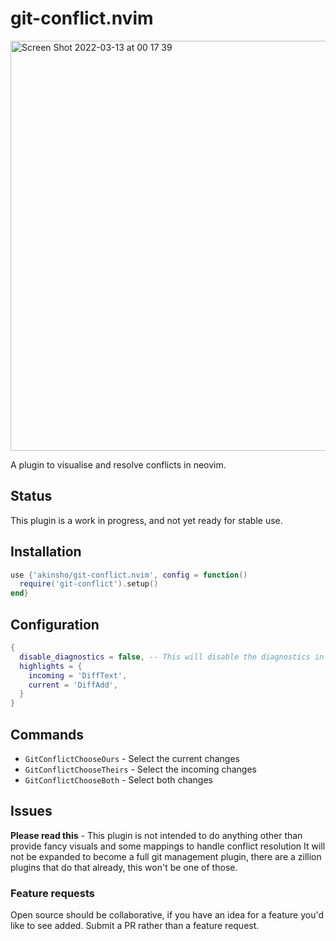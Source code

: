 # git-conflict.nvim

<img width="656" alt="Screen Shot 2022-03-13 at 00 17 39" src="https://user-images.githubusercontent.com/22454918/158039595-63c2922c-0e49-4baa-99bd-3d722ca90a4b.png">

A plugin to visualise and resolve conflicts in neovim.

## Status

This plugin is a work in progress, and not yet ready for stable use.

## Installation

```lua
use {'akinsho/git-conflict.nvim', config = function()
  require('git-conflict').setup()
end}
```

## Configuration

```lua
{
  disable_diagnostics = false, -- This will disable the diagnostics in a buffer whilst it is conflicted
  highlights = {
    incoming = 'DiffText',
    current = 'DiffAdd',
  }
}
```

## Commands

- `GitConflictChooseOurs` - Select the current changes
- `GitConflictChooseTheirs` - Select the incoming changes
- `GitConflictChooseBoth` - Select both changes

## Issues

**Please read this** - This plugin is not intended to do anything other than provide fancy visuals and some mappings to handle conflict resolution
It will not be expanded to become a full git management plugin, there are a zillion plugins that do that already, this won't be one of those.

### Feature requests

Open source should be collaborative, if you have an idea for a feature you'd like to see added. Submit a PR rather than a feature request.
